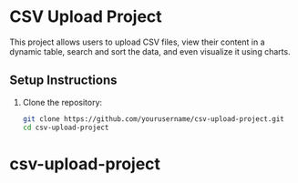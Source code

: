 # CSV Upload Project

This project allows users to upload CSV files, view their content in a dynamic table, search and sort the data, and even visualize it using charts.

## Setup Instructions

1. Clone the repository:
   ```bash
   git clone https://github.com/yourusername/csv-upload-project.git
   cd csv-upload-project
# csv-upload-project
